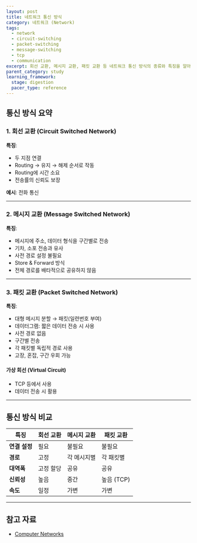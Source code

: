 ```yaml
---
layout: post
title: 네트워크 통신 방식
category: 네트워크 (Network)
tags:
  - network
  - circuit-switching
  - packet-switching
  - message-switching
  - tcp
  - communication
excerpt: 회선 교환, 메시지 교환, 패킷 교환 등 네트워크 통신 방식의 종류와 특징을 알아봅니다.
parent_category: study
learning_framework:
  stage: digestion
  pacer_type: reference
---
```


## 통신 방식 요약

### 1. 회선 교환 (Circuit Switched Network)

**특징**:
- 두 지점 연결
- Routing → 유지 → 해제 순서로 작동
- Routing에 시간 소요
- 전송률의 신뢰도 보장

**예시**: 전화 통신

---

### 2. 메시지 교환 (Message Switched Network)

**특징**:
- 메시지에 주소, 데이터 형식을 구간별로 전송
- 기차, 소포 전송과 유사
- 사전 경로 설정 불필요
- Store & Forward 방식
- 전체 경로를 배타적으로 공유하지 않음

---

### 3. 패킷 교환 (Packet Switched Network)

**특징**:
- 대형 메시지 분할 → 패킷(일련번호 부여)
- 데이터그램: 짧은 데이터 전송 시 사용
- 사전 경로 없음
- 구간별 전송
- 각 패킷별 독립적 경로 사용
- 고장, 혼잡, 구간 우회 가능

#### 가상 회선 (Virtual Circuit)
- TCP 등에서 사용
- 데이터 전송 시 활용

---

## 통신 방식 비교

| 특징 | 회선 교환 | 메시지 교환 | 패킷 교환 |
|------|-----------|-------------|-----------|
| **연결 설정** | 필요 | 불필요 | 불필요 |
| **경로** | 고정 | 각 메시지별 | 각 패킷별 |
| **대역폭** | 고정 할당 | 공유 | 공유 |
| **신뢰성** | 높음 | 중간 | 높음 (TCP) |
| **속도** | 일정 | 가변 | 가변 |

---

## 참고 자료

- [Computer Networks](https://www.geeksforgeeks.org/computer-network-tutorials/)
